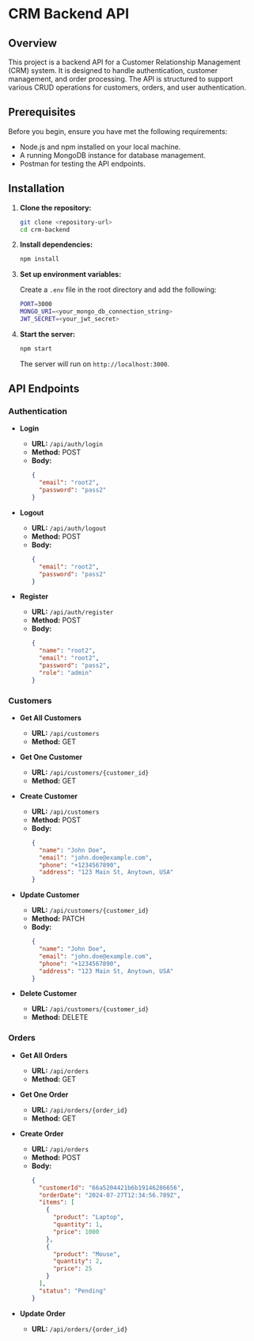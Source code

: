 # CRM Backend API

## Overview

This project is a backend API for a Customer Relationship Management (CRM) system. It is designed to handle authentication, customer management, and order processing. The API is structured to support various CRUD operations for customers, orders, and user authentication.

## Prerequisites

Before you begin, ensure you have met the following requirements:

- Node.js and npm installed on your local machine.
- A running MongoDB instance for database management.
- Postman for testing the API endpoints.

## Installation

1. **Clone the repository:**

   ```bash
   git clone <repository-url>
   cd crm-backend
   ```

2. **Install dependencies:**

   ```bash
   npm install
   ```

3. **Set up environment variables:**

   Create a `.env` file in the root directory and add the following:

   ```bash
   PORT=3000
   MONGO_URI=<your_mongo_db_connection_string>
   JWT_SECRET=<your_jwt_secret>
   ```

4. **Start the server:**

   ```bash
   npm start
   ```

   The server will run on `http://localhost:3000`.

## API Endpoints

### Authentication

- **Login**

  - **URL:** `/api/auth/login`
  - **Method:** POST
  - **Body:**
    ```json
    {
      "email": "root2",
      "password": "pass2"
    }
    ```

- **Logout**

  - **URL:** `/api/auth/logout`
  - **Method:** POST
  - **Body:**
    ```json
    {
      "email": "root2",
      "password": "pass2"
    }
    ```

- **Register**

  - **URL:** `/api/auth/register`
  - **Method:** POST
  - **Body:**
    ```json
    {
      "name": "root2",
      "email": "root2",
      "password": "pass2",
      "role": "admin"
    }
    ```

### Customers

- **Get All Customers**

  - **URL:** `/api/customers`
  - **Method:** GET

- **Get One Customer**

  - **URL:** `/api/customers/{customer_id}`
  - **Method:** GET

- **Create Customer**

  - **URL:** `/api/customers`
  - **Method:** POST
  - **Body:**
    ```json
    {
      "name": "John Doe",
      "email": "john.doe@example.com",
      "phone": "+1234567890",
      "address": "123 Main St, Anytown, USA"
    }
    ```

- **Update Customer**

  - **URL:** `/api/customers/{customer_id}`
  - **Method:** PATCH
  - **Body:**
    ```json
    {
      "name": "John Doe",
      "email": "john.doe@example.com",
      "phone": "+1234567890",
      "address": "123 Main St, Anytown, USA"
    }
    ```

- **Delete Customer**

  - **URL:** `/api/customers/{customer_id}`
  - **Method:** DELETE

### Orders

- **Get All Orders**

  - **URL:** `/api/orders`
  - **Method:** GET

- **Get One Order**

  - **URL:** `/api/orders/{order_id}`
  - **Method:** GET

- **Create Order**

  - **URL:** `/api/orders`
  - **Method:** POST
  - **Body:**
    ```json
    {
      "customerId": "66a5204421b6b19146286656",
      "orderDate": "2024-07-27T12:34:56.789Z",
      "items": [
        {
          "product": "Laptop",
          "quantity": 1,
          "price": 1000
        },
        {
          "product": "Mouse",
          "quantity": 2,
          "price": 25
        }
      ],
      "status": "Pending"
    }
    ```

- **Update Order**

  - **URL:** `/api/orders/{order_id}`
 
